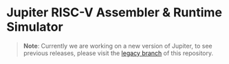 # Jupiter RISC-V Assembler & Runtime Simulator

> **Note**: Currently we are working on a new version of Jupiter, to see previous releases, please visit the [legacy branch](https://github.com/andrescv/jupiter/tree/java) of this repository.
